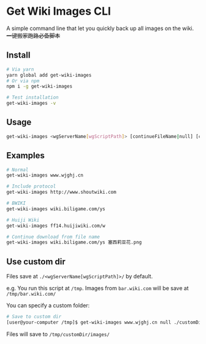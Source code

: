 # Get Wiki Images CLI

A simple command line that let you quickly back up all images on the wiki. ~~一键搬家跑路必备脚本~~

## Install
```bash
# Via yarn
yarn global add get-wiki-images
# Or via npm
npm i -g get-wiki-images

# Test installation
get-wiki-images -v
```

## Usage

```bash
get-wiki-images <wgServerName[wgScriptPath]> [continueFileName|null] [customDir|null]
```

## Examples

```bash
# Normal
get-wiki-images www.wjghj.cn

# Include protocol
get-wiki-images http://www.shoutwiki.com

# BWIKI
get-wiki-images wiki.biligame.com/ys

# Huiji Wiki
get-wiki-images ff14.huijiwiki.com/w

# Continue download from file name
get-wiki-images wiki.biligame.com/ys 塞西莉亚花.png
```

## Use custom dir

Files save at `./<wgServerName[wgScriptPath]>/` by default.

e.g. You run this script at `/tmp`. Images from `bar.wiki.com` will be save at `/tmp/bar.wiki.com/`

You can specify a custom folder:

```bash
# Save to custom dir 
[user@your-computer /tmp]$ get-wiki-images www.wjghj.cn null ./customDir/images
```

Files will save to `/tmp/customDir/images/`